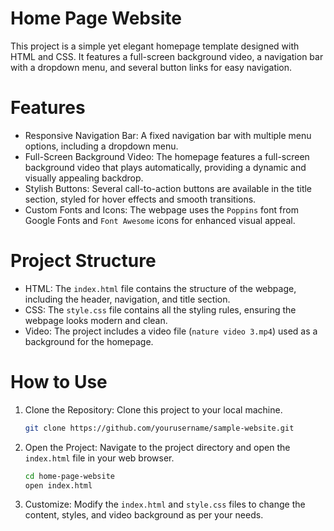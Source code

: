 # Home Page Website

This project is a simple yet elegant homepage template designed with HTML and CSS. It features a full-screen background video, a navigation bar with a dropdown menu, and several button links for easy navigation.

# Features
- Responsive Navigation Bar: A fixed navigation bar with multiple menu options, including a dropdown menu.
- Full-Screen Background Video: The homepage features a full-screen background video that plays automatically, providing a dynamic and visually appealing backdrop.
- Stylish Buttons: Several call-to-action buttons are available in the title section, styled for hover effects and smooth transitions.
- Custom Fonts and Icons: The webpage uses the `Poppins` font from Google Fonts and `Font Awesome` icons for enhanced visual appeal.

# Project Structure
- HTML: The `index.html` file contains the structure of the webpage, including the header, navigation, and title section.
- CSS: The `style.css` file contains all the styling rules, ensuring the webpage looks modern and clean.
- Video: The project includes a video file (`nature video 3.mp4`) used as a background for the homepage.

# How to Use

1. Clone the Repository: Clone this project to your local machine.
   ```bash
   git clone https://github.com/yourusername/sample-website.git
   ```
2. Open the Project: Navigate to the project directory and open the `index.html` file in your web browser.
   ```bash
   cd home-page-website
   open index.html
   ```
3. Customize: Modify the `index.html` and `style.css` files to change the content, styles, and video background as per your needs.

